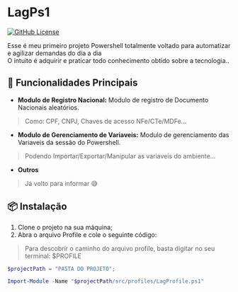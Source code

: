 # LagPs1

[![GitHub License](https://img.shields.io/badge/License-MIT-blue.svg)](LICENSE)

Esse é meu primeiro projeto Powershell totalmente voltado para automatizar e agilizar demandas do dia a dia  
O intuito é adquirir e praticar todo conhecimento obtido sobre a tecnologia..

## 🚀 Funcionalidades Principais

- **Modulo de Registro Nacional:** Modulo de registro de Documento Nacionais aleatórios. 
> Como: CPF, CNPJ, Chaves de acesso NFe/CTe/MDFe...
- **Modulo de Gerenciamento de Variaveis:** Modulo de gerenciamento das Variaveis da sessão do Powershell. 
> Podendo Importar/Exportar/Manipular as variaveis do ambiente...
- **Outros**
> Já volto para informar 😅

## 📦 Instalação

1. Clone o projeto na sua máquina;
2. Abra o arquivo Profile e cole o seguinte código:
> Para descobrir o caminho do arquivo profile, basta digitar no seu terminal: $PROFILE

```powershell
$projectPath = "PASTA DO PROJETO";

Import-Module -Name "$projectPath/src/profiles/LagProfile.ps1"
```
